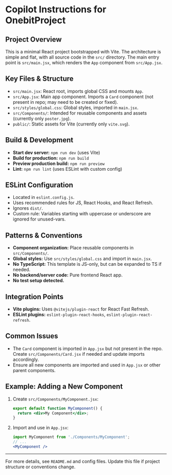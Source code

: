 # Copilot Instructions for OnebitProject

## Project Overview
This is a minimal React project bootstrapped with Vite. The architecture is simple and flat, with all source code in the `src/` directory. The main entry point is `src/main.jsx`, which renders the `App` component from `src/App.jsx`.

## Key Files & Structure
- `src/main.jsx`: React root, imports global CSS and mounts `App`.
- `src/App.jsx`: Main app component. Imports a `Card` component (not present in repo; may need to be created or fixed).
- `src/styles/global.css`: Global styles, imported in `main.jsx`.
- `src/Components/`: Intended for reusable components and assets (currently only `poster.jpg`).
- `public/`: Static assets for Vite (currently only `vite.svg`).

## Build & Development
- **Start dev server:** `npm run dev` (uses Vite)
- **Build for production:** `npm run build`
- **Preview production build:** `npm run preview`
- **Lint:** `npm run lint` (uses ESLint with custom config)

## ESLint Configuration
- Located in `eslint.config.js`.
- Uses recommended rules for JS, React Hooks, and React Refresh.
- Ignores `dist/`.
- Custom rule: Variables starting with uppercase or underscore are ignored for unused-vars.

## Patterns & Conventions
- **Component organization:** Place reusable components in `src/Components/`.
- **Global styles:** Use `src/styles/global.css` and import in `main.jsx`.
- **No TypeScript:** This template is JS-only, but can be expanded to TS if needed.
- **No backend/server code:** Pure frontend React app.
- **No test setup detected.**

## Integration Points
- **Vite plugins:** Uses `@vitejs/plugin-react` for React Fast Refresh.
- **ESLint plugins:** `eslint-plugin-react-hooks`, `eslint-plugin-react-refresh`.

## Common Issues
- The `Card` component is imported in `App.jsx` but not present in the repo. Create `src/Components/Card.jsx` if needed and update imports accordingly.
- Ensure all new components are imported and used in `App.jsx` or other parent components.

## Example: Adding a New Component
1. Create `src/Components/MyComponent.jsx`:
   ```jsx
   export default function MyComponent() {
     return <div>My Component</div>;
   }
   ```
2. Import and use in `App.jsx`:
   ```jsx
   import MyComponent from './Components/MyComponent';
   // ...
   <MyComponent />
   ```

---
For more details, see `README.md` and config files. Update this file if project structure or conventions change.
